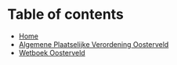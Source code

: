 # Table of contents

* [Home](README.md)
* [Algemene Plaatselijke Verordening Oosterveld](algemene-plaatselijke-verordening-oosterveld.md)
* [Wetboek Oosterveld](wetboek-oosterveld.md)
